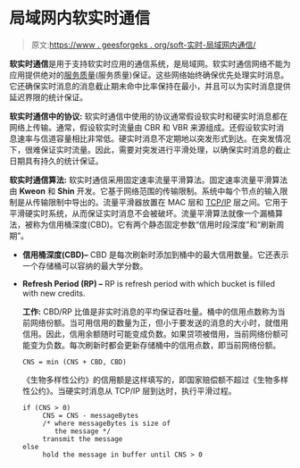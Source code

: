 # 局域网内软实时通信

> 原文:[https://www . geesforgeks . org/soft-实时-局域网内通信/](https://www.geeksforgeeks.org/soft-real-time-communication-in-lan/)

**软实时通信**是用于支持软实时应用的通信系统，是局域网。软实时通信网络不能为应用提供绝对的[服务质量](https://www.geeksforgeeks.org/quality-of-service-qos-in-atm/)(服务质量)保证。这些网络始终确保优先处理实时消息。它还确保实时消息的消息截止期未命中比率保持在最小，并且可以为实时消息提供延迟界限的统计保证。

**软实时通信中的协议:**
软实时通信中使用的协议通常假设软实时和硬实时消息都在网络上传输。通常，假设软实时流量由 CBR 和 VBR 来源组成。还假设软实时消息速率与信道容量相比非常低。硬实时消息不定期地以突发形式到达。在突发情况下，很难保证实时流量。因此，需要对突发进行平滑处理，以确保实时消息的截止日期具有持久的统计保证。

**软实时通信算法:**
软实时通信采用固定速率流量平滑算法。固定速率流量平滑算法由 **Kweon** 和 **Shin** 开发。它基于网络范围的传输限制。系统中每个节点的输入限制是从传输限制中导出的。流量平滑器放置在 MAC 层和 [TCP/IP](https://www.geeksforgeeks.org/tcp-ip-model/) 层之间。它用于平滑硬实时系统，从而保证实时消息不会被破坏。流量平滑算法就像一个漏桶算法，被称为信用桶深度(CBD)。它有两个静态固定参数“信用时段深度”和“刷新周期”。

*   **信用桶深度(CBD)–**
    CBD 是每次刷新时添加到桶中的最大信用数量。它还表示一个存储桶可以容纳的最大学分数。

*   **Refresh Period (RP) –**
    RP is refresh period with which bucket is filled with new credits.

    **工作:**
    CBD/RP 比值是非实时消息的平均保证吞吐量。桶中的信用点数称为当前网络份额。当可用信用的数量为正，但小于要发送的消息的大小时，就借用信用。因此，信用余额随时可能变成负数。如果贷项被借用，当前网络份额可能变为负数。每次刷新时都会更新存储桶中的信用点数，即当前网络份额。

    ```
    CNS = min (CNS + CBD, CBD)
    ```

    《生物多样性公约》的信用额是这样填写的，即国家赔偿额不超过《生物多样性公约》。当硬实时消息从 TCP/IP 层到达时，执行平滑过程。

    ```
    if (CNS > 0)
         CNS = CNS - messageBytes
         /* where messageBytes is size of
            the message */
         transmit the message
    else
         hold the message in buffer until CNS > 0

    ```